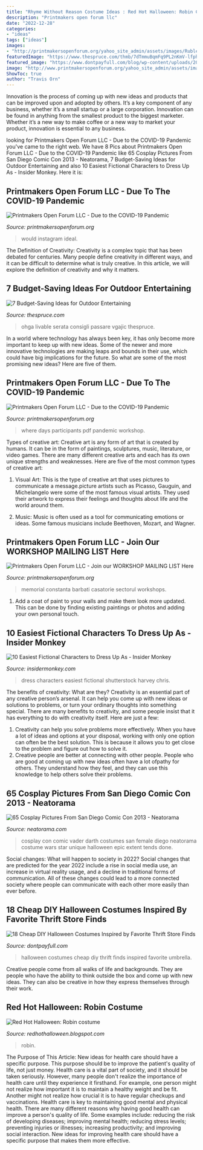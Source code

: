 ```yaml
---
title: "Rhyme Without Reason Costume Ideas : Red Hot Halloween: Robin Costume"
description: "Printmakers open forum llc"
date: "2022-12-28"
categories:
- "ideas"
tags: ["ideas"]
images:
- "http://printmakersopenforum.org/yahoo_site_admin/assets/images/Ruble_show.28180723_std.jpg"
featuredImage: "https://www.thespruce.com/thmb/7dTmmuBqmFq9PL2nKmV-lfphU70=/1800x1200/filters:no_upscale():max_bytes(150000):strip_icc()/GettyMovieParty-5b35ebf2c9e77c001ab44af0.jpg"
featured_image: "https://www.dontpayfull.com/blog/wp-content/uploads/2017/09/Cheap-DIY-Halloween-Costumes-10.gif"
image: "http://www.printmakersopenforum.org/yahoo_site_admin/assets/images/Memorial_Day_Weekend_Celebration.79163338_std.jpg"
ShowToc: true
author: "Travis Orn"
---
```



Innovation is the process of coming up with new ideas and products that can be improved upon and adopted by others. It’s a key component of any business, whether it’s a small startup or a large corporation. Innovation can be found in anything from the smallest product to the biggest marketer. Whether it’s a new way to make coffee or a new way to market your product, innovation is essential to any business.

	

		
looking for Printmakers Open Forum LLC - Due to the COVID-19 Pandemic you've came to the right web. We have 8 Pics about Printmakers Open Forum LLC - Due to the COVID-19 Pandemic like 65 Cosplay Pictures From San Diego Comic Con 2013 - Neatorama, 7 Budget-Saving Ideas for Outdoor Entertaining and also 10 Easiest Fictional Characters to Dress Up As - Insider Monkey. Here it is:
		
    
## Printmakers Open Forum LLC - Due To The COVID-19 Pandemic

<img loading=lazy src="http://www.printmakersopenforum.org/yahoo_site_admin/assets/images/Atelier_Intensive_2015_2.5564844_std.jpg" onerror="this.onerror=null;this.src='https://tse3.mm.bing.net/th?id=OIP.R3nWjOJz7xNBeWQIruxEqgHaDf&amp;pid=15.1';" alt="Printmakers Open Forum LLC - Due to the COVID-19 Pandemic">

_Source: printmakersopenforum.org_

>would instagram ideal. 

	

The Definition of Creativity:
Creativity is a complex topic that has been debated for centuries. Many people define creativity in different ways, and it can be difficult to determine what is truly creative. In this article, we will explore the definition of creativity and why it matters.

    
## 7 Budget-Saving Ideas For Outdoor Entertaining

<img loading=lazy src="https://www.thespruce.com/thmb/7dTmmuBqmFq9PL2nKmV-lfphU70=/1800x1200/filters:no_upscale():max_bytes(150000):strip_icc()/GettyMovieParty-5b35ebf2c9e77c001ab44af0.jpg" onerror="this.onerror=null;this.src='https://tse4.mm.bing.net/th?id=OIP.3hMGfUxIu34XdaOMt0WfpQHaE8&amp;pid=15.1';" alt="7 Budget-Saving Ideas for Outdoor Entertaining">

_Source: thespruce.com_

>ohga livable serata consigli passare vgajic thespruce. 

	

In a world where technology has always been key, it has only become more important to keep up with new ideas. Some of the newer and more innovative technologies are making leaps and bounds in their use, which could have big implications for the future. So what are some of the most promising new ideas? Here are five of them.

    
## Printmakers Open Forum LLC - Due To The COVID-19 Pandemic

<img loading=lazy src="http://printmakersopenforum.org/yahoo_site_admin/assets/images/Ruble_show.28180723_std.jpg" onerror="this.onerror=null;this.src='https://tse1.mm.bing.net/th?id=OIP.2gJggag_bljibRe-bGQcBwHaD0&amp;pid=15.1';" alt="Printmakers Open Forum LLC - Due to the COVID-19 Pandemic">

_Source: printmakersopenforum.org_

>where days participants pdf pandemic workshop. 

	

Types of creative art:
Creative art is any form of art that is created by humans. It can be in the form of paintings, sculptures, music, literature, or video games. There are many different creative arts and each has its own unique strengths and weaknesses. Here are five of the most common types of creative art:
1. Visual Art: This is the type of creative art that uses pictures to communicate a message.picture artists such as Picasso, Gauguin, and Michelangelo were some of the most famous visual artists. They used their artwork to express their feelings and thoughts about life and the world around them.

2. Music: Music is often used as a tool for communicating emotions or ideas. Some famous musicians include Beethoven, Mozart, and Wagner.

    
## Printmakers Open Forum LLC - Join Our WORKSHOP MAILING LIST Here

<img loading=lazy src="http://www.printmakersopenforum.org/yahoo_site_admin/assets/images/Memorial_Day_Weekend_Celebration.79163338_std.jpg" onerror="this.onerror=null;this.src='https://tse1.mm.bing.net/th?id=OIP.J6fvCIJhcH9iIOWXr9JQcAHaDz&amp;pid=15.1';" alt="Printmakers Open Forum LLC - Join our WORKSHOP MAILING LIST Here">

_Source: printmakersopenforum.org_

>memorial constanta barbati casatorie sectorul workshops. 

	

1. Add a coat of paint to your walls and make them look more updated. This can be done by finding existing paintings or photos and adding your own personal touch. 

    
## 10 Easiest Fictional Characters To Dress Up As - Insider Monkey

<img loading=lazy src="https://d2gr5kl7dt2z3t.cloudfront.net/blog/wp-content/uploads/2015/12/08053655/shutterstock_136836425-397x600.jpg" onerror="this.onerror=null;this.src='https://tse2.mm.bing.net/th?id=OIP.zg4DZHFHOS0_gpt4QSywLgAAAA&amp;pid=15.1';" alt="10 Easiest Fictional Characters to Dress Up As - Insider Monkey">

_Source: insidermonkey.com_

>dress characters easiest fictional shutterstock harvey chris. 

	

The benefits of creativity: What are they?
Creativity is an essential part of any creative person’s arsenal. It can help you come up with new ideas or solutions to problems, or turn your ordinary thoughts into something special. There are many benefits to creativity, and some people insist that it has everything to do with creativity itself. Here are just a few: 
1) Creativity can help you solve problems more effectively. When you have a lot of ideas and options at your disposal, working with only one option can often be the best solution. This is because it allows you to get close to the problem and figure out how to solve it. 
2) Creative people are better at connecting with other people. People who are good at coming up with new ideas often have a lot ofpathy for others. They understand how they feel, and they can use this knowledge to help others solve their problems.

    
## 65 Cosplay Pictures From San Diego Comic Con 2013 - Neatorama

<img loading=lazy src="https://www.neatorama.com/images/posts/589/63/63589/1374631160-1.jpg" onerror="this.onerror=null;this.src='https://tse3.mm.bing.net/th?id=OIP.XduCCDbHtZu4wh8Lo7ZHGwHaLe&amp;pid=15.1';" alt="65 Cosplay Pictures From San Diego Comic Con 2013 - Neatorama">

_Source: neatorama.com_

>cosplay con comic vader darth costumes san female diego neatorama costume wars star unique halloween epic extent tends done. 

	

Social changes: What will happen to society in 2022?
Social changes that are predicted for the year 2022 include a rise in social media use, an increase in virtual reality usage, and a decline in traditional forms of communication. All of these changes could lead to a more connected society where people can communicate with each other more easily than ever before.

    
## 18 Cheap DIY Halloween Costumes Inspired By Favorite Thrift Store Finds

<img loading=lazy src="https://www.dontpayfull.com/blog/wp-content/uploads/2017/09/Cheap-DIY-Halloween-Costumes-10.gif" onerror="this.onerror=null;this.src='https://tse4.mm.bing.net/th?id=OIP.2Tg0Gzg9E-zWVrvJAxhbyQDYEg&amp;pid=15.1';" alt="18 Cheap DIY Halloween Costumes Inspired by Favorite Thrift Store Finds">

_Source: dontpayfull.com_

>halloween costumes cheap diy thrift finds inspired favorite umbrella. 

	

Creative people come from all walks of life and backgrounds. They are people who have the ability to think outside the box and come up with new ideas. They can also be creative in how they express themselves through their work.

    
## Red Hot Halloween: Robin Costume

<img loading=lazy src="http://2.bp.blogspot.com/-C-OSXmz625o/UFELU6Px7aI/AAAAAAAABLI/MSaqksbpgDs/s1600/2011+Halloween+1.2+(28).jpg" onerror="this.onerror=null;this.src='https://tse2.mm.bing.net/th?id=OIP.SP9yZWTb1rrYKGcvEG2SzQHaJ4&amp;pid=15.1';" alt="Red Hot Halloween: Robin costume">

_Source: redhothalloween.blogspot.com_

>robin. 

	

The Purpose of This Article: New ideas for health care should have a specific purpose. This purpose should be to improve the patient's quality of life, not just money.
Health care is a vital part of society, and it should be taken seriously. However, many people don't realize the importance of health care until they experience it firsthand. For example, one person might not realize how important it is to maintain a healthy weight and be fit. Another might not realize how crucial it is to have regular checkups and vaccinations. Health care is key to maintaining good mental and physical health. There are many different reasons why having good health can improve a person's quality of life. Some examples include: reducing the risk of developing diseases; improving mental health; reducing stress levels; preventing injuries or illnesses; increasing productivity; and improving social interaction. New ideas for improving health care should have a specific purpose that makes them more effective.

